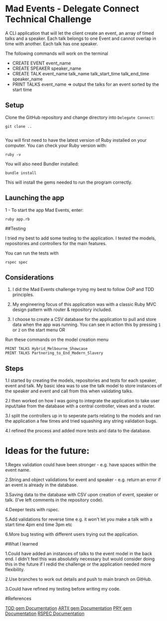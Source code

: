 # Mad Events - Delegate Connect Technical Challenge
A CLI application that will let the client create an event, an array of timed talks and a speaker. Each talk belongs to one Event and cannot overlap in time with another. Each talk has one speaker.

The following commands will work on the terminal
- CREATE EVENT event_name
- CREATE SPEAKER speaker_name
- CREATE TALK event_name talk_name talk_start_time talk_end_time speaker_name
- PRINT TALKS event_name => output the talks for an event sorted by the start time

## Setup

Clone the GitHub repository and change directory into `Delegate Connect`:
```
git clone ..
```

```
```

You will first need to have the latest version of Ruby installed on your computer.
You can check your Ruby version with:
```
ruby -v
```

You will also need Bundler installed:
```
bundle install
```
This will install the gems needed to run the program correctly.



## Launching the app

1 - To start the app Mad Events, enter:
```
ruby app.rb
```





##Testing

I tried my best to add some testing to the application. I tested the models, repositories and controllers for the main features.

You can run the tests with


```
rspec spec
```

## Considerations

1. I did the Mad Events challenge trying my best to follow OoP and TDD principles.

2. My engineering focus of this application was with a classic Ruby MVC design pattern with router & repository included.

3. I choose to create a CSV database for the application to pull and store data when the app was running. You can see in action this by pressing `1` or `2` on the start menu OR

Run these commands on the model creation menu
```
PRINT TALKS Hybrid_Melbourne_Showcase
PRINT TALKS Partnering_to_End_Modern_Slavery
```

## Steps

1.I started by creating the models, repositories and tests for each speaker, event and talk. My basic idea was to use the talk model to store instances of the speaker and event and call from this when validating talks.

2.I then worked on how I was going to integrate the application to take user input/take from the database with a central controller, views and a router.

3.I split the controllers up in to seperate parts relating to the models and ran the application a few times and tried squashing any string validation bugs.

4.I refined the process and added more tests and data to the database.


# Ideas for the future:

1.Regex validation could have been stronger - e.g. have spaces within the event name.

2.String and object validations for event and speaker - e.g. return an error if an event is already in the database.

3.Saving data to the database with CSV upon creation of event, speaker or talk. (I’ve left comments in the repository code).

4.Deeper tests with rspec.

5.Add validations for reverse time e.g. it won't let you make a talk with a start time 4pm end time 3pm etc

6.More bug testing with different users trying out the application.

#What I learned

1.Could have added an instances of talks to the event model in the back end. I didn't feel this was absolutely necessary but would consider doing this in the future if I redid the challenge or the application needed more flexibility.

2.Use branches to work out details and push to main branch on GitHub.

3.Could have refined my testing before writing my code.

#References

[TOD gem Documentation](https://github.com/jackc/tod)
[ARTII gem Documentation](https://github.com/miketierney/artii)
[PRY gem Documentation](https://github.com/pry/pry)
[RSPEC Documentation](https://rspec.info/documentation/3.10/rspec-core/)
